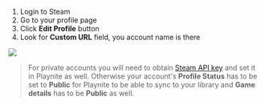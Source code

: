 1. Login to Steam
2. Go to your profile page
3. Click **Edit Profile** button
4. Look for **Custom URL** field, you account name is there

![](https://raw.githubusercontent.com/JosefNemec/Playnite/devel/web/steamaccountname.png)

> For private accounts you will need to obtain [Steam API key](https://steamcommunity.com/dev/apikey) and set it in Playnite as well. Otherwise your account's **Profile Status** has to be set to **Public** for Playnite to be able to sync to your library and **Game details** has to be **Public** as well. 